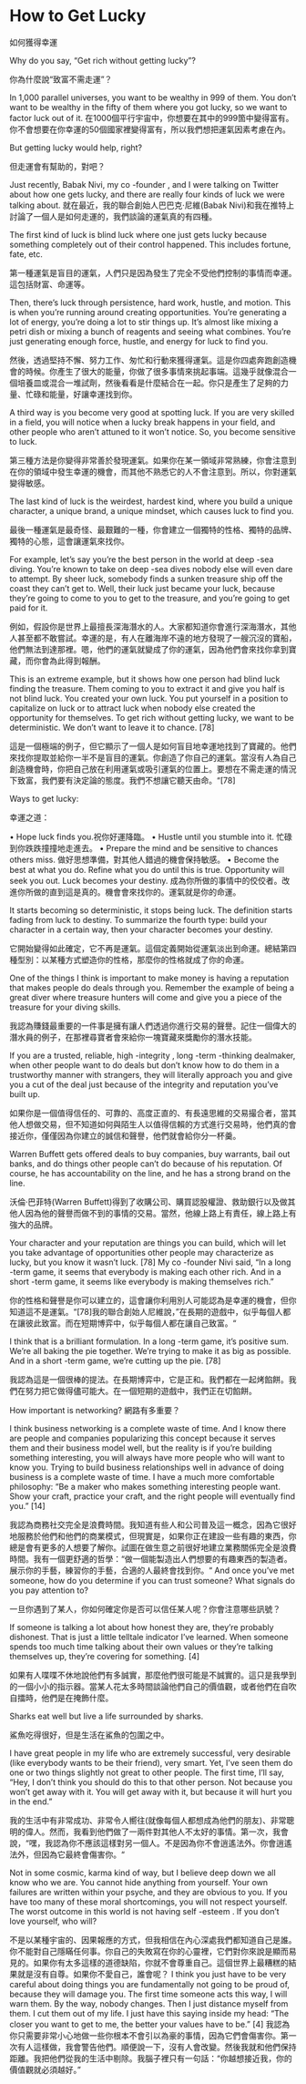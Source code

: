#  How to Get Lucky

如何獲得幸運

Why do you say, “Get rich without getting lucky”?

你為什麼說“致富不需走運”？

In 1,000 parallel universes, you want to be wealthy in 999 of them. You don’t want to be wealthy in the fifty of them where you got lucky, so we want to factor luck out of it.
在1000個平行宇宙中，你想要在其中的999箇中變得富有。你不會想要在你幸運的50個國家裡變得富有，所以我們想把運氣因素考慮在內。

But getting lucky would help, right?

但走運會有幫助的，對吧？

Just recently, Babak Nivi, my co -founder , and I were talking on Twitter about how one gets lucky, and there are really four kinds of luck we were talking about.
就在最近，我的聯合創始人巴巴克·尼維(Babak Nivi)和我在推特上討論了一個人是如何走運的，我們談論的運氣真的有四種。

The first kind of luck is blind luck where one just gets lucky because something completely out of their control happened. This includes fortune, fate, etc.

第一種運氣是盲目的運氣，人們只是因為發生了完全不受他們控制的事情而幸運。這包括財富、命運等。

Then, there’s luck through persistence, hard work, hustle, and motion. This is when you’re running around creating opportunities. You’re generating a lot of energy, you’re doing a lot to stir things up. It’s almost like mixing a petri dish or mixing a bunch of reagents and seeing what combines. You’re just generating enough force, hustle, and energy for luck to find you.

然後，透過堅持不懈、努力工作、匆忙和行動來獲得運氣。這是你四處奔跑創造機會的時候。你產生了很大的能量，你做了很多事情來挑起事端。這幾乎就像混合一個培養皿或混合一堆試劑，然後看看是什麼結合在一起。你只是產生了足夠的力量、忙碌和能量，好讓幸運找到你。

A third way is you become very good at spotting luck. If you are very skilled in a field, you will notice when a lucky break happens in your field, and other people who aren’t attuned to it won’t notice. So, you become sensitive to luck.

第三種方法是你變得非常善於發現運氣。如果你在某一領域非常熟練，你會注意到在你的領域中發生幸運的機會，而其他不熟悉它的人不會注意到。所以，你對運氣變得敏感。

The last kind of luck is the weirdest, hardest kind, where you build a unique character, a unique brand, a unique mindset, which causes luck to find you.

最後一種運氣是最奇怪、最艱難的一種，你會建立一個獨特的性格、獨特的品牌、獨特的心態，這會讓運氣來找你。

For example, let’s say you’re the best person in the world at deep -sea diving. You’re known to take on deep -sea dives nobody else will even dare to attempt. By sheer luck, somebody finds a sunken treasure ship off the coast they can’t get to. Well, their luck just became your luck, because they’re going to come to you to get to the treasure, and you’re going to get paid for it.

例如，假設你是世界上最擅長深海潛水的人。大家都知道你會進行深海潛水，其他人甚至都不敢嘗試。幸運的是，有人在離海岸不遠的地方發現了一艘沉沒的寶船，他們無法到達那裡。嗯，他們的運氣就變成了你的運氣，因為他們會來找你拿到寶藏，而你會為此得到報酬。

This is an extreme example, but it shows how one person had blind luck finding the treasure. Them coming to you to extract it and give you half is not blind luck. You created your own luck. You put yourself in a position to capitalize on luck or to attract luck when nobody else created the opportunity for themselves. To get rich without getting lucky, we want to be deterministic. We don’t want to leave it to chance. [78]

這是一個極端的例子，但它顯示了一個人是如何盲目地幸運地找到了寶藏的。他們來找你提取並給你一半不是盲目的運氣。你創造了你自己的運氣。當沒有人為自己創造機會時，你把自己放在利用運氣或吸引運氣的位置上。要想在不需走運的情況下致富，我們要有決定論的態度。我們不想讓它聽天由命。“[78]

Ways to get lucky:

幸運之道：

• Hope luck finds you.祝你好運降臨。
• Hustle until you stumble into it. 忙碌到你跌跌撞撞地走進去。
• Prepare the mind and be sensitive to chances others miss. 做好思想準備，對其他人錯過的機會保持敏感。
• Become the best at what you do. Refine what you do until this is true. Opportunity will seek you out. Luck becomes your destiny. 成為你所做的事情中的佼佼者。改進你所做的直到這是真的。機會會來找你的。運氣就是你的命運。

It starts becoming so deterministic, it stops being luck. The definition starts fading from luck to destiny. To summarize the fourth type: build your character in a certain way, then your character becomes your destiny.

它開始變得如此確定，它不再是運氣。這個定義開始從運氣淡出到命運。總結第四種型別：以某種方式塑造你的性格，那麼你的性格就成了你的命運。

One of the things I think is important to make money is having a reputation that makes people do deals through you. Remember the example of being a great diver where treasure hunters will come and give you a piece of the treasure for your diving skills.

我認為賺錢最重要的一件事是擁有讓人們透過你進行交易的聲譽。記住一個偉大的潛水員的例子，在那裡尋寶者會來給你一塊寶藏來獎勵你的潛水技能。

If you are a trusted, reliable, high -integrity , long -term -thinking dealmaker, when other people want to do deals but don’t know how to do them in a trustworthy manner with strangers, they will literally approach you and give you a cut of the deal just because of the integrity and reputation you’ve built up.

如果你是一個值得信任的、可靠的、高度正直的、有長遠思維的交易撮合者，當其他人想做交易，但不知道如何與陌生人以值得信賴的方式進行交易時，他們真的會接近你，僅僅因為你建立的誠信和聲譽，他們就會給你分一杯羹。

Warren Buffett gets offered deals to buy companies, buy warrants, bail out banks, and do things other people can’t do because of his reputation. Of course, he has accountability on the line, and he has a strong brand on the line.

沃倫·巴菲特(Warren Buffett)得到了收購公司、購買認股權證、救助銀行以及做其他人因為他的聲譽而做不到的事情的交易。當然，他線上路上有責任，線上路上有強大的品牌。

Your character and your reputation are things you can build, which will let you take advantage of opportunities other people may characterize as lucky, but you know it wasn’t luck. [78] My co -founder Nivi said, “In a long -term game, it seems that everybody is making each other rich. And in a short -term game, it seems like everybody is making themselves rich.”

你的性格和聲譽是你可以建立的，這會讓你利用別人可能認為是幸運的機會，但你知道這不是運氣。“[78]我的聯合創始人尼維說，”在長期的遊戲中，似乎每個人都在讓彼此致富。而在短期博弈中，似乎每個人都在讓自己致富。“

I think that is a brilliant formulation. In a long -term game, it’s positive sum. We’re all baking the pie together. We’re trying to make it as big as possible. And in a short -term game, we’re cutting up the pie. [78]

我認為這是一個很棒的提法。在長期博弈中，它是正和。我們都在一起烤餡餅。我們在努力把它做得儘可能大。在一個短期的遊戲中，我們正在切餡餅。

How important is networking?
網路有多重要？

I think business networking is a complete waste of time. And I know there are people and companies popularizing this concept because it serves them and their business model well, but the reality is if you’re building something interesting, you will always have more people who will want to know you. Trying to build business relationships well in advance of doing business is a complete waste of time. I have a much more comfortable philosophy: “Be a maker who makes something interesting people want. Show your craft, practice your craft, and the right people will eventually find you.” [14]

我認為商務社交完全是浪費時間。我知道有些人和公司普及這一概念，因為它很好地服務於他們和他們的商業模式，但現實是，如果你正在建設一些有趣的東西，你總是會有更多的人想要了解你。試圖在做生意之前很好地建立業務關係完全是浪費時間。我有一個更舒適的哲學：“做一個能製造出人們想要的有趣東西的製造者。展示你的手藝，練習你的手藝，合適的人最終會找到你。“
And once you’ve met someone, how do you determine if you can trust someone? What signals do you pay attention to?

一旦你遇到了某人，你如何確定你是否可以信任某人呢？你會注意哪些訊號？

If someone is talking a lot about how honest they are, they’re probably dishonest. That is just a little telltale indicator I’ve learned. When someone spends too much time talking about their own values or they’re talking themselves up, they’re covering for something. [4]

如果有人喋喋不休地說他們有多誠實，那麼他們很可能是不誠實的。這只是我學到的一個小小的指示器。當某人花太多時間談論他們自己的價值觀，或者他們在自吹自擂時，他們是在掩飾什麼。

Sharks eat well but live a life surrounded by sharks.

鯊魚吃得很好，但是生活在鯊魚的包圍之中。

I have great people in my life who are extremely successful, very desirable (like everybody wants to be their friend), very smart. Yet, I’ve seen them do one or two things slightly not great to other people. The first time, I’ll say, “Hey, I don’t think you should do this to that other person. Not because you won’t get away with it. You will get away with it, but because it will hurt you in the end.”

我的生活中有非常成功、非常令人嚮往(就像每個人都想成為他們的朋友)、非常聰明的偉人。然而，我看到他們做了一兩件對其他人不太好的事情。第一次，我會說，“嘿，我認為你不應該這樣對另一個人。不是因為你不會逍遙法外。你會逍遙法外，但因為它最終會傷害你。“

Not in some cosmic, karma kind of way, but I believe deep down we all know who we are. You cannot hide anything from yourself. Your own failures are written within your psyche, and they are obvious to you. If you have too many of these moral shortcomings, you will not respect yourself. The worst outcome in this world is not having self -esteem . If you don’t love yourself, who will?

不是以某種宇宙的、因果報應的方式，但我相信在內心深處我們都知道自己是誰。你不能對自己隱瞞任何事。你自己的失敗寫在你的心靈裡，它們對你來說是顯而易見的。如果你有太多這樣的道德缺陷，你就不會尊重自己。這個世界上最糟糕的結果就是沒有自尊。如果你不愛自己，誰會呢？
I think you just have to be very careful about doing things you are fundamentally not going to be proud of, because they will damage you. The first time someone acts this way, I will warn them. By the way, nobody changes. Then I just distance myself from them. I cut them out of my life. I just have this saying inside my head: “The closer you want to get to me, the better your values have to be.” [4]
我認為你只需要非常小心地做一些你根本不會引以為豪的事情，因為它們會傷害你。第一次有人這樣做，我會警告他們。順便說一下，沒有人會改變。然後我就和他們保持距離。我把他們從我的生活中剔除。我腦子裡只有一句話：“你越想接近我，你的價值觀就必須越好。”
